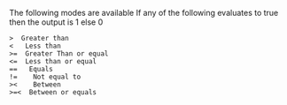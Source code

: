 The following modes are available
If any of the following evaluates to true then the output is 1 else 0
```
>  Greater than
<   Less than
>=  Greater Than or equal
<=  Less than or equal 
==   Equals
!=    Not equal to 
><    Between
>=<  Between or equals
```
